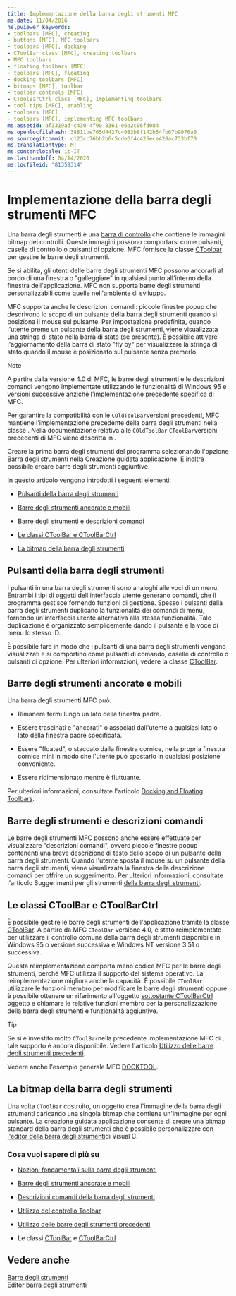 ```yaml
---
title: Implementazione della barra degli strumenti MFC
ms.date: 11/04/2016
helpviewer_keywords:
- toolbars [MFC], creating
- buttons [MFC], MFC toolbars
- toolbars [MFC], docking
- CToolBar class [MFC], creating toolbars
- MFC toolbars
- floating toolbars [MFC]
- toolbars [MFC], floating
- docking toolbars [MFC]
- bitmaps [MFC], toolbar
- toolbar controls [MFC]
- CToolBarCtrl class [MFC], implementing toolbars
- tool tips [MFC], enabling
- toolbars [MFC]
- toolbars [MFC], implementing MFC toolbars
ms.assetid: af3319ad-c430-4f90-8361-e6a2c06fd084
ms.openlocfilehash: 38811be765d4427c4083b8f142b54fb67b9076a0
ms.sourcegitcommit: c123cc76bb2b6c5cde6f4c425ece420ac733bf70
ms.translationtype: MT
ms.contentlocale: it-IT
ms.lasthandoff: 04/14/2020
ms.locfileid: "81359314"
---
```

# <a name="mfc-toolbar-implementation"></a>Implementazione della barra degli strumenti MFC

Una barra degli strumenti è una [barra di controllo](../mfc/control-bars.md) che contiene le immagini bitmap dei controlli. Queste immagini possono comportarsi come pulsanti, caselle di controllo o pulsanti di opzione. MFC fornisce la classe [CToolbar](../mfc/reference/ctoolbar-class.md) per gestire le barre degli strumenti.

Se si abilita, gli utenti delle barre degli strumenti MFC possono ancorarli al bordo di una finestra o "galleggiare" in qualsiasi punto all'interno della finestra dell'applicazione. MFC non supporta barre degli strumenti personalizzabili come quelle nell'ambiente di sviluppo.

MFC supporta anche le descrizioni comandi: piccole finestre popup che descrivono lo scopo di un pulsante della barra degli strumenti quando si posiziona il mouse sul pulsante. Per impostazione predefinita, quando l'utente preme un pulsante della barra degli strumenti, viene visualizzata una stringa di stato nella barra di stato (se presente). È possibile attivare l'aggiornamento della barra di stato "fly by" per visualizzare la stringa di stato quando il mouse è posizionato sul pulsante senza premerlo.

> [!NOTE]
> A partire dalla versione 4.0 di MFC, le barre degli strumenti e le descrizioni comandi vengono implementate utilizzando le funzionalità di Windows 95 e versioni successive anziché l'implementazione precedente specifica di MFC.

Per garantire la compatibilità con le `COldToolBar`versioni precedenti, MFC mantiene l'implementazione precedente della barra degli strumenti nella classe . Nella documentazione relativa alle `COldToolBar` `CToolBar`versioni precedenti di MFC viene descritta in .

Creare la prima barra degli strumenti del programma selezionando l'opzione Barra degli strumenti nella Creazione guidata applicazione. È inoltre possibile creare barre degli strumenti aggiuntive.

In questo articolo vengono introdotti i seguenti elementi:

- [Pulsanti della barra degli strumenti](#_core_toolbar_buttons)

- [Barre degli strumenti ancorate e mobili](#_core_docking_and_floating_toolbars)

- [Barre degli strumenti e descrizioni comandi](#_core_toolbars_and_tool_tips)

- [Le classi CToolBar e CToolBarCtrl](#_core_the_ctoolbar_and_ctoolbarctrl_classes)

- [La bitmap della barra degli strumenti](#_core_the_toolbar_bitmap)

## <a name="toolbar-buttons"></a><a name="_core_toolbar_buttons"></a>Pulsanti della barra degli strumenti

I pulsanti in una barra degli strumenti sono analoghi alle voci di un menu. Entrambi i tipi di oggetti dell'interfaccia utente generano comandi, che il programma gestisce fornendo funzioni di gestione. Spesso i pulsanti della barra degli strumenti duplicano la funzionalità dei comandi di menu, fornendo un'interfaccia utente alternativa alla stessa funzionalità. Tale duplicazione è organizzato semplicemente dando il pulsante e la voce di menu lo stesso ID.

È possibile fare in modo che i pulsanti di una barra degli strumenti vengano visualizzati e si comportino come pulsanti di comando, caselle di controllo o pulsanti di opzione. Per ulteriori informazioni, vedere la classe [CToolBar](../mfc/reference/ctoolbar-class.md).

## <a name="docking-and-floating-toolbars"></a><a name="_core_docking_and_floating_toolbars"></a>Barre degli strumenti ancorate e mobili

Una barra degli strumenti MFC può:

- Rimanere fermi lungo un lato della finestra padre.

- Essere trascinati e "ancorati" o associati dall'utente a qualsiasi lato o lato della finestra padre specificata.

- Essere "floated", o staccato dalla finestra cornice, nella propria finestra cornice mini in modo che l'utente può spostarlo in qualsiasi posizione conveniente.

- Essere ridimensionato mentre è fluttuante.

Per ulteriori informazioni, consultate l'articolo [Docking and Floating Toolbars](../mfc/docking-and-floating-toolbars.md).

## <a name="toolbars-and-tool-tips"></a><a name="_core_toolbars_and_tool_tips"></a>Barre degli strumenti e descrizioni comandi

Le barre degli strumenti MFC possono anche essere effettuate per visualizzare "descrizioni comandi", ovvero piccole finestre popup contenenti una breve descrizione di testo dello scopo di un pulsante della barra degli strumenti. Quando l'utente sposta il mouse su un pulsante della barra degli strumenti, viene visualizzata la finestra della descrizione comandi per offrire un suggerimento. Per ulteriori informazioni, consultate l'articolo Suggerimenti per gli strumenti [della barra degli strumenti](../mfc/toolbar-tool-tips.md).

## <a name="the-ctoolbar-and-ctoolbarctrl-classes"></a><a name="_core_the_ctoolbar_and_ctoolbarctrl_classes"></a>Le classi CToolBar e CToolBarCtrl

È possibile gestire le barre degli strumenti dell'applicazione tramite la classe [CToolBar](../mfc/reference/ctoolbar-class.md). A partire da MFC `CToolBar` versione 4.0, è stato reimplementato per utilizzare il controllo comune della barra degli strumenti disponibile in Windows 95 o versione successiva e Windows NT versione 3.51 o successiva.

Questa reimplementazione comporta meno codice MFC per le barre degli strumenti, perché MFC utilizza il supporto del sistema operativo. La reimplementazione migliora anche la capacità. È possibile `CToolBar` utilizzare le funzioni membro per modificare le barre degli strumenti oppure è possibile ottenere un riferimento all'oggetto [sottostante CToolBarCtrl](../mfc/reference/ctoolbarctrl-class.md) oggetto e chiamare le relative funzioni membro per la personalizzazione della barra degli strumenti e funzionalità aggiuntive.

> [!TIP]
> Se si è investito molto `CToolBar`nella precedente implementazione MFC di , tale supporto è ancora disponibile. Vedere l'articolo [Utilizzo delle barre degli strumenti precedenti](../mfc/using-your-old-toolbars.md).

Vedere anche l'esempio generale MFC [DOCKTOOL](../overview/visual-cpp-samples.md).

## <a name="the-toolbar-bitmap"></a><a name="_core_the_toolbar_bitmap"></a>La bitmap della barra degli strumenti

Una volta `CToolBar` costruito, un oggetto crea l'immagine della barra degli strumenti caricando una singola bitmap che contiene un'immagine per ogni pulsante. La creazione guidata applicazione consente di creare una bitmap standard della barra degli strumenti che è possibile personalizzare con [l'editor della barra degli strumenti](../windows/toolbar-editor.md)di Visual C.

### <a name="what-do-you-want-to-know-more-about"></a>Cosa vuoi sapere di più su

- [Nozioni fondamentali sulla barra degli strumenti](../mfc/toolbar-fundamentals.md)

- [Barre degli strumenti ancorate e mobili](../mfc/docking-and-floating-toolbars.md)

- [Descrizioni comandi della barra degli strumenti](../mfc/toolbar-tool-tips.md)

- [Utilizzo del controllo Toolbar](../mfc/working-with-the-toolbar-control.md)

- [Utilizzo delle barre degli strumenti precedenti](../mfc/using-your-old-toolbars.md)

- Le classi [CToolBar](../mfc/reference/ctoolbar-class.md) e [CToolBarCtrl](../mfc/reference/ctoolbarctrl-class.md)

## <a name="see-also"></a>Vedere anche

[Barre degli strumenti](../mfc/toolbars.md)<br/>
[Editor barra degli strumenti](../windows/toolbar-editor.md)
